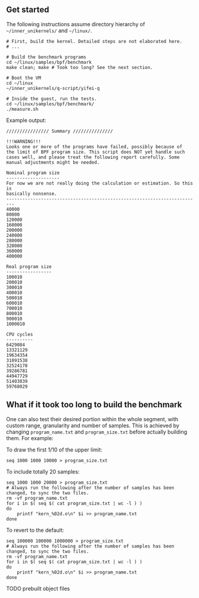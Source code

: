 ## Get started

The following instructions assume directory hierarchy of `~/inner_unikernels/` and `~/linux/`.

```shell
# First, build the kernel. Detailed steps are not elaborated here.
# ...

# Build the benchmark programs
cd ~/linux/samples/bpf/benchmark
make clean; make # Took too long? See the next section.

# Boot the VM
cd ~/linux
~/inner_unikernels/q-script/yifei-q

# Inside the guest, run the tests.
cd ~/linux/samples/bpf/benchmark/
./measure.sh
```

Example output:

```
//////////////// Summary ///////////////

!!!WARNING!!!
Looks one or more of the programs have failed, possibly because of
the limit of BPF program size. This script does NOT yet handle such
cases well, and please treat the following report carefully. Some
manual adjustments might be needed.

Nominal program size
--------------------
For now we are not really doing the calculation or estimation. So this is
basically nonsense.
-------------------------------------------------------------------------
40000
80000
120000
160000
200000
240000
280000
320000
360000
400000

Real program size
-----------------
100010
200010
300010
400010
500010
600010
700010
800010
900010
1000010

CPU cycles
----------
6429084
13321129
19634354
31091538
32524178
39286781
44947729
51403839
59768029
```

## What if it took too long to build the benchmark

One can also test their desired portion within the whole segment, with custom range, granularity and number of samples. This is achieved by changing `program_name.txt` and `program_size.txt` before actually building them. For example:

To draw the first 1/10 of the upper limit:

```shell
seq 1000 1000 10000 > program_size.txt
```

To include totally 20 samples:

```shell
seq 1000 1000 20000 > program_size.txt
# Always run the following after the number of samples has been changed, to sync the two files.
rm -vf program_name.txt
for i in $( seq $( cat program_size.txt | wc -l ) )
do
    printf "kern_%02d.o\n" $i >> program_name.txt
done
```

To revert to the default:

```shell
seq 100000 100000 1000000 > program_size.txt
# Always run the following after the number of samples has been changed, to sync the two files.
rm -vf program_name.txt
for i in $( seq $( cat program_size.txt | wc -l ) )
do
    printf "kern_%02d.o\n" $i >> program_name.txt
done
```

TODO prebuilt object files
